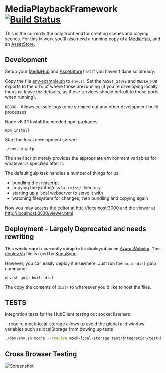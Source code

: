 # MediaPlaybackFramework [![Build Status](https://travis-ci.org/Colum-SMA-Dev/MediaHub.svg?branch=master)](https://travis-ci.org/Colum-SMA-Dev/MediaPlaybackFramework.svg?branch=master)

This is the currently the only front end for creating scenes and playing scenes.  For this to work you'll also need a running copy of a [MediaHub](https://github.com/UoSMediaFrameworks/uos-media-hub-legacy), and an [AssetStore](https://github.com/Colum-SMA-Dev/AssetStore).  

## Development


Setup your [MediaHub](https://github.com/UoSMediaFrameworks/uos-media-hub-legacy) and [AssetStore](https://github.com/UoSMediaFrameworks/uos-asset-store-legacy) first if you haven't done so already.

Copy the file [env-example.sh](env-example.sh) to `env.sh`.  Set the `ASSET_STORE` and `MEDIA_HUB` exports to the url's of where those are running (if you're developing locally then just leave the defaults, as those services should default to those ports when running).  

`DEBUG` - Allows console logs to be stripped out and other development build processes

Node v6.3.1
Install the needed npm packages:
```
npm install
```

Start the local development server:
```
./env.sh gulp
```

The shell script merely provides the appropriate environment variables for whatever is specified after it.

The default gulp task handles a number of things for us:
- bundling the javascript 
- copying the js/html/css to a `dist/` directory
- starting up a local webserver to serve it with
- watching filesystem for changes, then bundling and copying again

Now you may access the editor at [http://localhost:3000](http://localhost:3000) and the viewer at [http://localhost:3000/viewer.html](http://localhost:3000/viewer.html)


## Deployment - Largely Deprecated and needs rewriting

This whole repo is currently setup to be deployed as an [Azure Website](http://azure.microsoft.com).  The [deploy.sh](deploy.sh) file is used by [KuduSync](https://github.com/projectkudu/KuduSync).

However, you can easily deploy it elsewhere.  Just run the `build-dist` gulp command:

```
env.sh gulp build-dist
```

The copy the contents of `dist/` to whereever you'd like to host the files.

## TESTS

Integration tests for the HubClient testing out socket listeners

--require mock-local-storage allows us avoid the global and window variables such as localStorage from blowing up tests

```bash
./dev-env.sh mocha --require mock-local-storage test/integration/test-hub-client.js
```


## Cross Browser Testing

![Screenshot](https://www.browserstack.com/images/layout/browserstack-logo-600x315.png)

